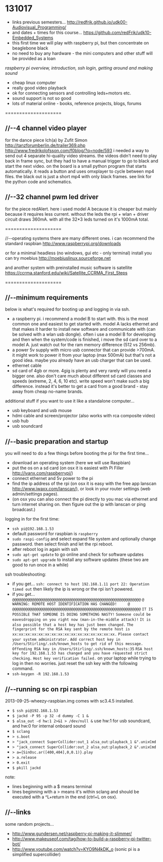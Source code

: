 131017
======

* links previous semesters... <http://redfrik.github.io/udk00-Audiovisual_Programming/>
* and dates + times for this course... <https://github.com/redFrik/udk10-Embedded_Systems>
* this first time we will play with raspberry pi, but then concentrate on beaglebone black
* no need to buy any hardware - the mini computers and other stuff will be provided as a loan

_raspberry pi overview, introduction, ssh login, getting around and making sound_

* cheap linux computer
* really good video playback
* ok for connecting sensors and controlling leds+motors etc.
* sound support is not so good
* lots of material online - books, reference projects, blogs, forums

====================

//--4 channel video player
--------------------
for the dance piece Ich(a) by Zufit Simon
<http://tanzforumberlin.de/trailer369.php>
<http://www.fredrikolofsson.com/f0blog/?q=node/593>
i needed a way to send out 4 separate hi-quality video streams.  the videos didn't need to play back in frame sync, but they had to have a manual trigger to go to black and start the next video.
on the board is a small python program that starts automatically.  it reads a button and uses omxplayer to cycle between mp4 files.  the black out is just a short mp4 with only black frames.
see link for the python code and schematics.

//--32 channel pwm led driver
--------------------
for the piece redAlert.
here i used model A because it is cheaper but mainly because it requires less current.  without the leds the rpi + wlan + driver circuit draws 360mA.  with all the 32*3 leds turned on it's 1000mA total.

====================

//--operating systems
there are many different ones.  i can recommend the standard raspbian <http://www.raspberrypi.org/downloads>

or for a minimal headless (no windows, gui etc - only terminal) install you can try moebius <http://moebiuslinux.sourceforge.net>

and another system with preinstalled music software is satellite <https://ccrma.stanford.edu/wiki/Satellite_CCRMA_First_Steps>

====================

//--minimum requirements
--------------------
below is what's required for booting up and logging in via ssh.
* a raspberry pi.  i recommend a model B to start with.  this is the most common one and easiest to get started with.  model A lacks ethernet and that makes it harder to install new software and communicate with (can be solved with a wlan usb dongle).  often i use a model B for developing and then when the system/code is finished, i move the sd card over to a model A.  just watch out for the ram memory difference (512 vs 256mb).
* a power 5v supply with micro usb connector that can provide >700mA.  it might work to power it from your laptop (max 500mA) but that's not a good idea.  maybe you already have an usb charger that can be used.
* ethernet cable
* sd card of 4gb or more.  4gig is plenty and very rarely will you need a bigger one.  also don't care much about different sd card classes and speeds (extreme, 2, 4, 6, 10 etc).  write speed won't make such a big difference.  instead it's better to get a card from a good brand - stay away from cheap no-name brands.

additional stuff if you want to use it like a standalone computer...
* usb keyboard and usb mouse
* hdmi cable and screen/projector (also works with rca composite video)
* usb hub
* usb soundcard

//--basic preparation and startup
--------------------
you will need to do a few things before booting the pi for the first time...
* download an operating system (here we will use Raspbian)
* put the os on a sd card (on osx it is easiest with Pi Filler <http://ivanx.com/raspberrypi/>)
* connect ethernet and 5v power to the pi
* find the ip address of the rpi (on osx it is easy with the free app lanscan <http://www.iwaxx.com/lanscan/>), or look in your router settings (web admin/settings pages).
* (on osx you can also connect the pi directly to you mac via ethernet and turn internet sharing on.  then figure out the ip with lanscan or ping broadcast.)

logging in for the first time:
* `ssh pi@192.168.1.53`
* default password for raspbian is `raspberry`
* `sudo raspi-config` and select expand file system and optionally change password.  then select finish and let the rpi reboot.
* after reboot log in again with ssh
* `sudo apt-get update` to go online and check for software updates
* `sudo apt-get upgrade` to install any software updates (these two are good to run once in a while)

ssh troubleshooting:
* if you get...
`ssh: connect to host 192.168.1.11 port 22: Operation timed out`
then likely the ip is wrong or the rpi isn't powered.
* if you get...
`@@@@@@@@@@@@@@@@@@@@@@@@@@@@@@@@@@@@@@@@@@@@@@@@@@@@@@@@@@@`
`@    WARNING: REMOTE HOST IDENTIFICATION HAS CHANGED!     @`
`@@@@@@@@@@@@@@@@@@@@@@@@@@@@@@@@@@@@@@@@@@@@@@@@@@@@@@@@@@@`
`IT IS POSSIBLE THAT SOMEONE IS DOING SOMETHING NASTY!`
`Someone could be eavesdropping on you right now (man-in-the-middle attack)!`
`It is also possible that a host key has just been changed.`
`The fingerprint for the RSA key sent by the remote host is`
`xx:xx:xx:xx:xx:xx:xx:xx:xx:xx:xx:xx:xx:xx:xx:xx.`
`Please contact your system administrator.`
`Add correct host key in /Users/Stirling/.ssh/known_hosts to get rid of this message.`
`Offending RSA key in /Users/Stirling/.ssh/known_hosts:35`
`RSA host key for 192.168.1.53 has changed and you have requested strict checking.`
`Host key verification failed.`
on your laptop while trying to log in then no worries.  just reset the ssh key with the following command.
* `ssh-keygen -R 192.168.1.53`

//--running sc on rpi raspbian
--------------------
2013-09-25-wheezy-raspbian.img comes with sc3.4.5 installed.
* `$ ssh pi@192.168.1.53`
* `$ jackd -P 95 -p 32 -d dummy -C 1 &`
* `$ alsa_out -d hw:1 2>&1 > /dev/null &` use hw:1 for usb soundcard, and hw:0 for internal onboard sound
* `$ sclang`
* `> s.boot`
* `> "jack_connect SuperCollider:out_1 alsa_out:playback_1 &".unixCmd`
* `> "jack_connect SuperCollider:out_2 alsa_out:playback_2 &".unixCmd`
* `> a={SinOsc.ar([400,404],0,0.1)}.play`
* `> a.release`
* `> 0.exit`
* `$ pkill jackd`

note:
* lines beginning with a $ means terminal
* lines beginning with a > means it's within sclang and should be executed with a ^L+return in the end (ctrl+L on osx).

//--links
--------------------
some random projects...
* <http://www.gundersen.net/raspberry-pi-making-it-slimmer/>
* <http://www.makeuseof.com/tag/how-to-build-a-raspberry-pi-twitter-bot/>
* <http://www.youtube.com/watch?v=KYO9N4kDK_o> (sonic pi is a simplified supercollider)
